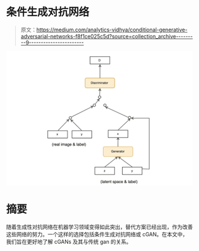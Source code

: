 # 条件生成对抗网络

> 原文：<https://medium.com/analytics-vidhya/conditional-generative-adversarial-networks-f8f1ce025c5d?source=collection_archive---------9----------------------->

![](img/0effe322b57926678032e53434ba5423.png)

# 摘要

随着生成性对抗网络在机器学习领域变得如此突出，替代方案已经出现，作为改善这些网络的努力。一个这样的选择包括条件生成对抗网络或 cGAN。在本文中，我们旨在更好地了解 cGANs 及其与传统 gan 的关系。